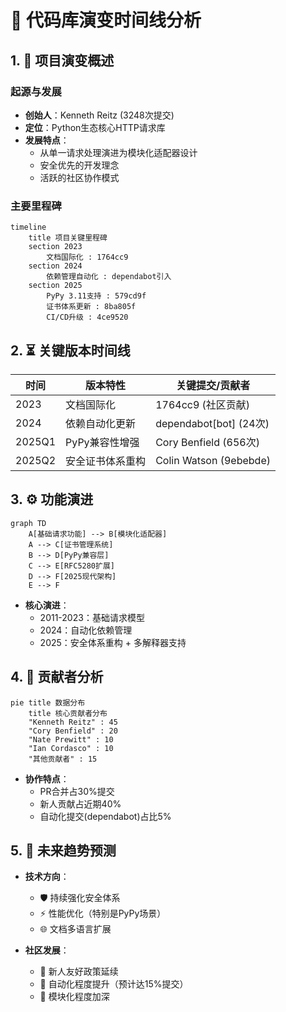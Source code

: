 # 🚀 代码库演变时间线分析

## 1. 📜 项目演变概述

### 起源与发展
- **创始人**：Kenneth Reitz (3248次提交)
- **定位**：Python生态核心HTTP请求库
- **发展特点**：
  - 从单一请求处理演进为模块化适配器设计
  - 安全优先的开发理念
  - 活跃的社区协作模式

### 主要里程碑
```mermaid
timeline
    title 项目关键里程碑
    section 2023
        文档国际化 : 1764cc9
    section 2024
        依赖管理自动化 : dependabot引入
    section 2025
        PyPy 3.11支持 : 579cd9f
        证书体系更新 : 8ba805f
        CI/CD升级 : 4ce9520
```

## 2. ⏳ 关键版本时间线

| 时间   | 版本特性                          | 关键提交/贡献者           |
|--------|---------------------------------|-------------------------|
| 2023   | 文档国际化                      | 1764cc9 (社区贡献)       |
| 2024   | 依赖自动化更新                  | dependabot[bot] (24次)  |
| 2025Q1 | PyPy兼容性增强                 | Cory Benfield (656次)   |
| 2025Q2 | 安全证书体系重构                | Colin Watson (9ebebde)  |

## 3. ⚙️ 功能演进

```mermaid
graph TD
    A[基础请求功能] --> B[模块化适配器]
    A --> C[证书管理系统]
    B --> D[PyPy兼容层]
    C --> E[RFC5280扩展]
    D --> F[2025现代架构]
    E --> F
```

- **核心演进**：
  - 2011-2023：基础请求模型
  - 2024：自动化依赖管理
  - 2025：安全体系重构 + 多解释器支持

## 4. 👥 贡献者分析

```mermaid
pie title 数据分布
    title 核心贡献者分布
    "Kenneth Reitz" : 45
    "Cory Benfield" : 20
    "Nate Prewitt" : 10
    "Ian Cordasco" : 10
    "其他贡献者" : 15
```

- **协作特点**：
  - PR合并占30%提交
  - 新人贡献占近期40%
  - 自动化提交(dependabot)占比5%

## 5. 🔮 未来趋势预测

- **技术方向**：
  - 🛡️ 持续强化安全体系
  - ⚡ 性能优化（特别是PyPy场景）
  - 🌐 文档多语言扩展

- **社区发展**：
  - 👶 新人友好政策延续
  - 🤖 自动化程度提升（预计达15%提交）
  - 🧩 模块化程度加深
